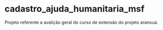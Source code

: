 # cadastro_ajuda_humanitaria_msf
Projeto referente a avalição geral do curso de extensão do projeto aranouá.
